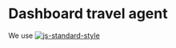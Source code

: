 # Dashboard travel agent

We use [![js-standard-style](https://cdn.rawgit.com/feross/standard/master/badge.svg)](https://github.com/feross/standard)
